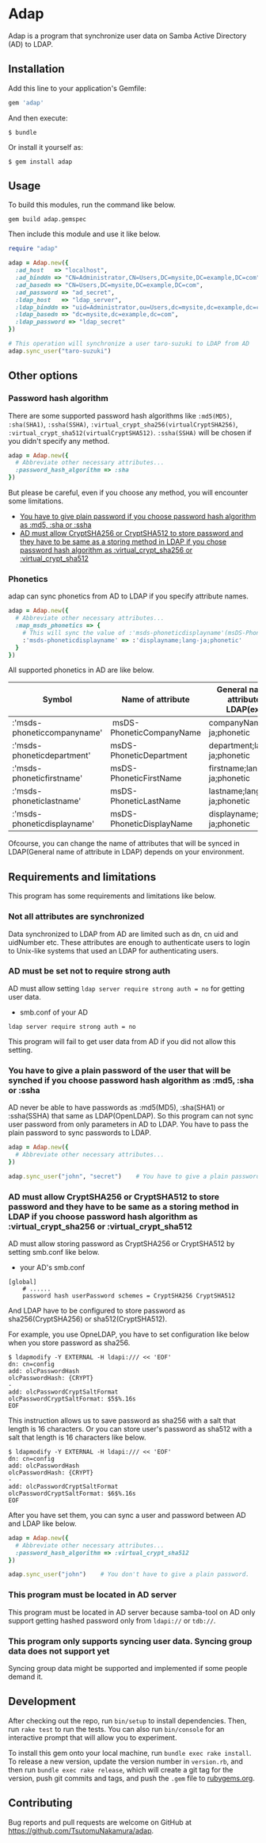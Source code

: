 # Adap
Adap is a program that synchronize user data on Samba Active Directory (AD) to LDAP.

## Installation

Add this line to your application's Gemfile:

```ruby
gem 'adap'
```

And then execute:

    $ bundle

Or install it yourself as:

    $ gem install adap

## Usage

To build this modules, run the command like below.

```
gem build adap.gemspec
```

Then include this module and use it like below.

```ruby
require "adap"

adap = Adap.new({
  :ad_host   => "localhost",                                                # Host name or IP of your Active Directory(AD)
  :ad_binddn => "CN=Administrator,CN=Users,DC=mysite,DC=example,DC=com",    # Bind dn of your AD
  :ad_basedn => "CN=Users,DC=mysite,DC=example,DC=com",                     # Base dn of your AD
  :ad_password => "ad_secret",                                              # Password of your AD's bind dn
  :ldap_host   => "ldap_server",                                            # Host name or IP of your LDAP
  :ldap_binddn => "uid=Administrator,ou=Users,dc=mysite,dc=example,dc=com", # Bind dn of your LDAP
  :ldap_basedn => "dc=mysite,dc=example,dc=com",                            # Base dn of your LDAP
  :ldap_password => "ldap_secret"                                           # Password of your LDAP's bind dn
})

# This operation will synchronize a user taro-suzuki to LDAP from AD
adap.sync_user("taro-suzuki")
```

## Other options
### Password hash algorithm
There are some supported password hash algorithms like `:md5(MD5)`, `:sha(SHA1)`, `:ssha(SSHA)`, `:virtual_crypt_sha256(virtualCryptSHA256)`, `:virtual_crypt_sha512(virtualCryptSHA512)`.
`:ssha(SSHA)` will be chosen if you didn't specify any method.

```ruby
adap = Adap.new({
  # Abbreviate other necessary attributes...
  :password_hash_algorithm => :sha
})
```

But please be careful, even if you choose any method, you will encounter some limitations.

* [You have to give plain password if you choose password hash algorithm as :md5, :sha or :ssha](https://github.com/TsutomuNakamura/adap/#you-have-to-give-plain-password-if-you-choose-password-hash-algorithm-as-md5-sha-or-ssha)
* [AD must allow CryptSHA256 or CryptSHA512 to store password and they have to be same as a storing method in LDAP if you chose password hash algorithm as :virtual_crypt_sha256 or :virtual_crypt_sha512](https://github.com/TsutomuNakamura/adap/#ad-must-allow-cryptsha256-or-cryptsha512-to-store-password-and-they-have-to-be-same-as-a-storing-method-in-ldap)

### Phonetics
adap can sync phonetics from AD to LDAP if you specify attribute names.

```ruby
adap = Adap.new({
  # Abbreviate other necessary attributes...
  :map_msds_phonetics => {
    # This will sync the value of :'msds-phoneticdisplayname'(msDS-PhoneticDisplayName) in AD to the value of "displayname;lang-ja;phonetic" in LDAP
    :'msds-phoneticdisplayname' => :'displayname;lang-ja;phonetic'
  }
})
```

All supported phonetics in AD are like below.

| Symbol                      | Name of attribute        | General name of attribute in LDAP(ex:ja) |
| --------------------------- | ------------------------ | ---------------------------------------- |
| :'msds-phoneticcompanyname' | msDS-PhoneticCompanyName | companyName;lang-ja;phonetic             |
| :'msds-phoneticdepartment'  | msDS-PhoneticDepartment  | department;lang-ja;phonetic              |
| :'msds-phoneticfirstname'   | msDS-PhoneticFirstName   | firstname;lang-ja;phonetic               |
| :'msds-phoneticlastname'    | msDS-PhoneticLastName    | lastname;lang-ja;phonetic                |
| :'msds-phoneticdisplayname' | msDS-PhoneticDisplayName | displayname;lang-ja;phonetic             |

Ofcourse, you can change the name of attributes that will be synced in LDAP(General name of attribute in LDAP) depends on your environment.

## Requirements and limitations

This program has some requirements and limitations like below.

### Not all attributes are synchronized

Data synchronized to LDAP from AD are limited such as dn, cn uid and uidNumber etc.
These attributes are enough to authenticate users to login to Unix-like systems that used an LDAP for authenticating users.

### AD must be set not to require strong auth

AD must allow setting `ldap server require strong auth = no` for getting user data.

* smb.conf of your AD
```
ldap server require strong auth = no
```

This program will fail to get user data from AD if you did not allow this setting.

### You have to give a plain password of the user that will be synched if you choose password hash algorithm as :md5, :sha or :ssha
AD never be able to have passwords as :md5(MD5), :sha(SHA1) or :ssha(SSHA) that same as LDAP(OpenLDAP).
So this program can not sync user password from only parameters in AD to LDAP.
You have to pass the plain password to sync passwords to LDAP.

```ruby
adap = Adap.new({
  # Abbreviate other necessary attributes...
})

adap.sync_user("john", "secret")    # You have to give a plain password as a second parameter of the sync_user().
```

### AD must allow CryptSHA256 or CryptSHA512 to store password and they have to be same as a storing method in LDAP if you choose password hash algorithm as :virtual_crypt_sha256 or :virtual_crypt_sha512

AD must allow storing password as CryptSHA256 or CryptSHA512 by setting smb.conf like below.

* your AD's smb.conf
```
[global]
    # ......
    password hash userPassword schemes = CryptSHA256 CryptSHA512
```

And LDAP have to be configured to store password as sha256(CryptSHA256) or sha512(CryptSHA512).

For example, you use OpneLDAP, you have to set configuration like below when you store password as sha256.

```
$ ldapmodify -Y EXTERNAL -H ldapi:/// << 'EOF'
dn: cn=config
add: olcPasswordHash
olcPasswordHash: {CRYPT}
-
add: olcPasswordCryptSaltFormat
olcPasswordCryptSaltFormat: $5$%.16s
EOF
```

This instruction allows us to save password as sha256 with a salt that length is 16 characters.
Or you can store user's password as sha512 with a salt that length is 16 characters like below.

```
$ ldapmodify -Y EXTERNAL -H ldapi:/// << 'EOF'
dn: cn=config
add: olcPasswordHash
olcPasswordHash: {CRYPT}
-
add: olcPasswordCryptSaltFormat
olcPasswordCryptSaltFormat: $6$%.16s
EOF
```

After you have set them, you can sync a user and password between AD and LDAP like below.

```ruby
adap = Adap.new({
  # Abbreviate other necessary attributes...
  :password_hash_algorithm => :virtual_crypt_sha512
})

adap.sync_user("john")    # You don't have to give a plain password.
```

### This program must be located in AD server

This program must be located in AD server because samba-tool on AD only support getting hashed password only from `ldapi://` or `tdb://`.

### This program only supports syncing user data. Syncing group data does not support yet

Syncing group data might be supported and implemented if some people demand it.

## Development

After checking out the repo, run `bin/setup` to install dependencies. Then, run `rake test` to run the tests. You can also run `bin/console` for an interactive prompt that will allow you to experiment.

To install this gem onto your local machine, run `bundle exec rake install`. To release a new version, update the version number in `version.rb`, and then run `bundle exec rake release`, which will create a git tag for the version, push git commits and tags, and push the `.gem` file to [rubygems.org](https://rubygems.org).

## Contributing

Bug reports and pull requests are welcome on GitHub at https://github.com/TsutomuNakamura/adap.

